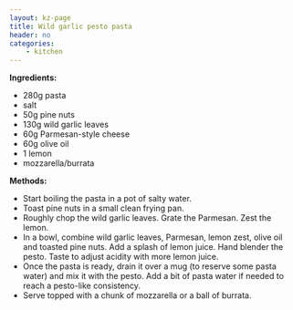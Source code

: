 ```yaml
---
layout: kz-page
title: Wild garlic pesto pasta
header: no
categories:
    - kitchen
---
```


**Ingredients:**

* 280g pasta
* salt
<nbsp></nbsp>
* 50g pine nuts
* 130g wild garlic leaves
* 60g Parmesan-style cheese
* 60g olive oil
* 1 lemon
<nbsp></nbsp>
* mozzarella/burrata

**Methods:**

* Start boiling the pasta in a pot of salty water.
* Toast pine nuts in a small clean frying pan.
* Roughly chop the wild garlic leaves. Grate the Parmesan. Zest the lemon.
* In a bowl, combine wild garlic leaves, Parmesan, lemon zest, olive oil and toasted pine nuts. Add a splash of lemon juice. Hand blender the pesto. Taste to adjust acidity with more lemon juice.
* Once the pasta is ready, drain it over a mug (to reserve some pasta water) and mix it with the pesto. Add a bit of pasta water if needed to reach a pesto-like consistency.
* Serve topped with a chunk of mozzarella or a ball of burrata.
